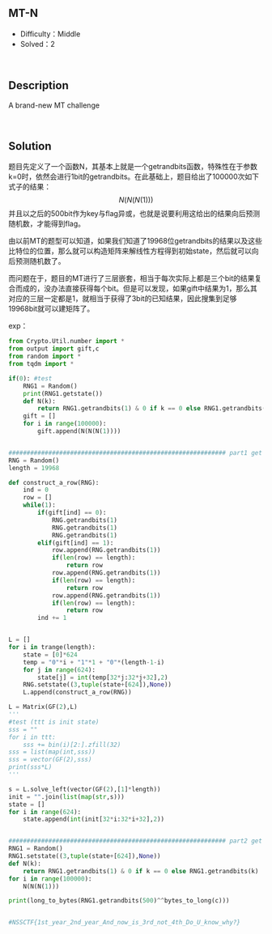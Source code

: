 ## MT-N

+ Difficulty：Middle
+ Solved：2

<br/>

## Description

A brand-new MT challenge

<br/>

## Solution

题目先定义了一个函数N，其基本上就是一个getrandbits函数，特殊性在于参数k=0时，依然会进行1bit的getrandbits。在此基础上，题目给出了100000次如下式子的结果：
$$
N(N(N(1)))
$$
并且以之后的500bit作为key与flag异或，也就是说要利用这给出的结果向后预测随机数，才能得到flag。

由以前MT的题型可以知道，如果我们知道了19968位getrandbits的结果以及这些比特位的位置，那么就可以构造矩阵来解线性方程得到初始state，然后就可以向后预测随机数了。

而问题在于，题目的MT进行了三层嵌套，相当于每次实际上都是三个bit的结果复合而成的，没办法直接获得每个bit。但是可以发现，如果gift中结果为1，那么其对应的三层一定都是1，就相当于获得了3bit的已知结果，因此搜集到足够19968bit就可以建矩阵了。

exp：

```python
from Crypto.Util.number import *
from output import gift,c
from random import *
from tqdm import *

if(0): #test
    RNG1 = Random()
    print(RNG1.getstate())
    def N(k):
        return RNG1.getrandbits(1) & 0 if k == 0 else RNG1.getrandbits(k)
    gift = []
    for i in range(100000):
        gift.append(N(N(N(1))))


############################################################ part1 get state
RNG = Random()
length = 19968

def construct_a_row(RNG):
    ind = 0
    row = []
    while(1):
        if(gift[ind] == 0):
            RNG.getrandbits(1)
            RNG.getrandbits(1)
            RNG.getrandbits(1)
        elif(gift[ind] == 1):
            row.append(RNG.getrandbits(1))
            if(len(row) == length):
                return row
            row.append(RNG.getrandbits(1))
            if(len(row) == length):
                return row
            row.append(RNG.getrandbits(1))
            if(len(row) == length):
                return row
        ind += 1


L = []
for i in trange(length):
    state = [0]*624
    temp = "0"*i + "1"*1 + "0"*(length-1-i)
    for j in range(624):
        state[j] = int(temp[32*j:32*j+32],2)
    RNG.setstate((3,tuple(state+[624]),None))
    L.append(construct_a_row(RNG))

L = Matrix(GF(2),L)
'''
#test (ttt is init state)
sss = ""
for i in ttt:
    sss += bin(i)[2:].zfill(32)
sss = list(map(int,sss))
sss = vector(GF(2),sss)
print(sss*L)
'''

s = L.solve_left(vector(GF(2),[1]*length))
init = "".join(list(map(str,s)))
state = []
for i in range(624):
    state.append(int(init[32*i:32*i+32],2))


############################################################ part2 get flag
RNG1 = Random()
RNG1.setstate((3,tuple(state+[624]),None))
def N(k):
    return RNG1.getrandbits(1) & 0 if k == 0 else RNG1.getrandbits(k)
for i in range(100000):
    N(N(N(1)))

print(long_to_bytes(RNG1.getrandbits(500)^^bytes_to_long(c)))


#NSSCTF{1st_year_2nd_year_And_now_is_3rd_not_4th_Do_U_know_why?}
```

